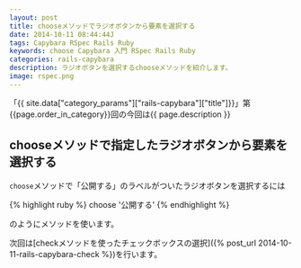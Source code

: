 ```yaml
---
layout: post
title: chooseメソッドでラジオボタンから要素を選択する
date: 2014-10-11 08:44:44J
tags: Capybara RSpec Rails Ruby
keywords: choose Capybara 入門 RSpec Rails Ruby
categories: rails-capybara
description: ラジオボタンを選択するchooseメソッドを紹介します。
image: rspec.png
---
```


「{{ site.data["category_params"]["rails-capybara"]["title"]}}」第{{page.order_in_category}}回の今回は{{ page.description }}

## chooseメソッドで指定したラジオボタンから要素を選択する

`choose`メソッドで「公開する」のラベルがついたラジオボタンを選択するには

{% highlight ruby %}
choose '公開する'
{% endhighlight %}

のようにメソッドを使います。

次回は[checkメソッドを使ったチェックボックスの選択]({% post_url 2014-10-11-rails-capybara-check %})を行います。
